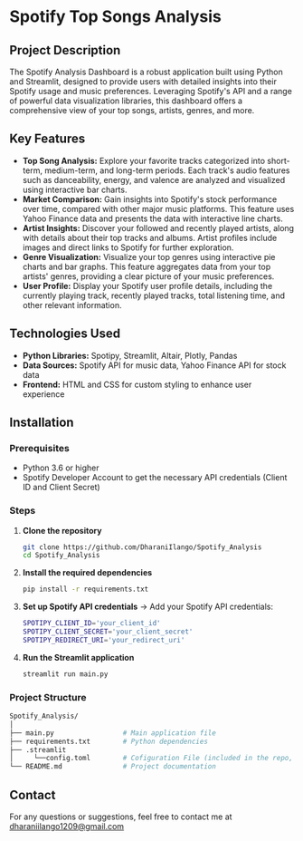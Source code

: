 # Spotify Top Songs Analysis

## Project Description
The Spotify Analysis Dashboard is a robust application built using Python and Streamlit, designed to provide users with detailed insights into their Spotify usage and music preferences. Leveraging Spotify's API and a range of powerful data visualization libraries, this dashboard offers a comprehensive view of your top songs, artists, genres, and more.

## Key Features

- **Top Song Analysis:** Explore your favorite tracks categorized into short-term, medium-term, and long-term periods. Each track's audio features such as danceability, energy, and valence are analyzed and visualized using interactive bar charts.
- **Market Comparison:** Gain insights into Spotify's stock performance over time, compared with other major music platforms. This feature uses Yahoo Finance data and presents the data with interactive line charts.
- **Artist Insights:** Discover your followed and recently played artists, along with details about their top tracks and albums. Artist profiles include images and direct links to Spotify for further exploration.
- **Genre Visualization:** Visualize your top genres using interactive pie charts and bar graphs. This feature aggregates data from your top artists' genres, providing a clear picture of your music preferences.
- **User Profile:** Display your Spotify user profile details, including the currently playing track, recently played tracks, total listening time, and other relevant information.

## Technologies Used

- **Python Libraries:** Spotipy, Streamlit, Altair, Plotly, Pandas
- **Data Sources:** Spotify API for music data, Yahoo Finance API for stock data
- **Frontend:** HTML and CSS for custom styling to enhance user experience

## Installation

### Prerequisites
- Python 3.6 or higher
- Spotify Developer Account to get the necessary API credentials (Client ID and Client Secret)

### Steps
1. **Clone the repository**
   ```sh
   git clone https://github.com/DharaniIlango/Spotify_Analysis
   cd Spotify_Analysis
   ```
2. **Install the required dependencies**
   ```sh
   pip install -r requirements.txt
   ```
3. **Set up Spotify API credentials**
   -> Add your Spotify API credentials:
   ```sh
   SPOTIPY_CLIENT_ID='your_client_id'
   SPOTIPY_CLIENT_SECRET='your_client_secret'
   SPOTIPY_REDIRECT_URI='your_redirect_uri'
   ```
4. **Run the Streamlit application**
   ```sh
   streamlit run main.py
   ```
   
### Project Structure
```sh
Spotify_Analysis/
│
├── main.py                 # Main application file
├── requirements.txt        # Python dependencies
├── .streamlit
│     └──config.toml        # Cofiguration File (included in the repo, needs to be initialized)
└── README.md               # Project documentation
```

## Contact
For any questions or suggestions, feel free to contact me at dharaniilango1209@gmail.com
